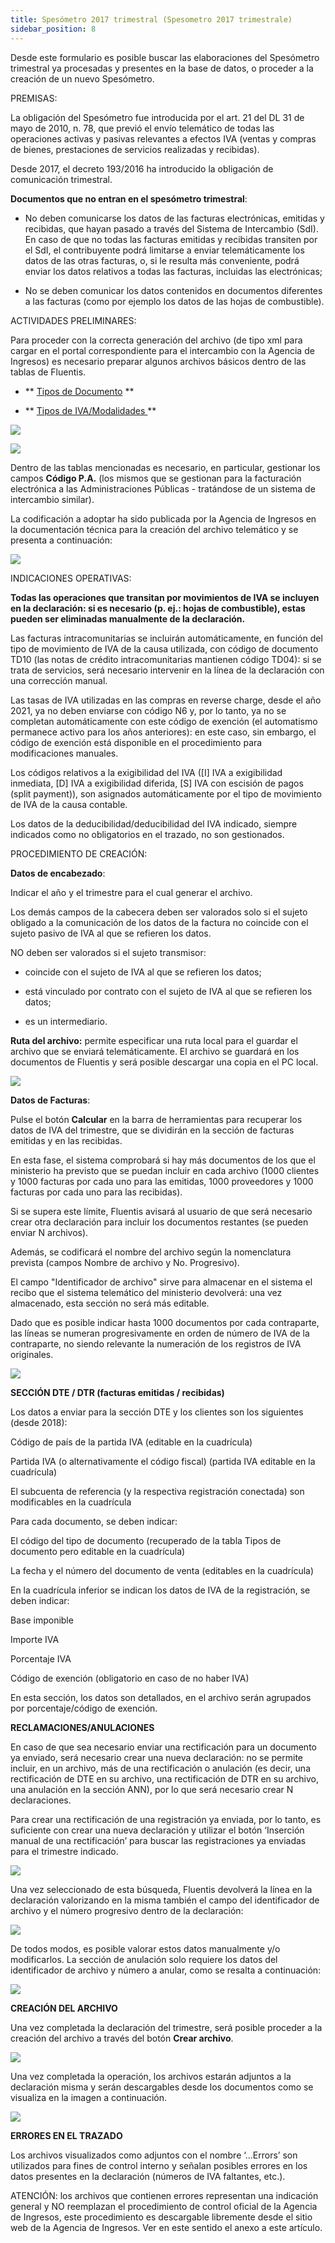 ```yaml
---
title: Spesómetro 2017 trimestral (Spesometro 2017 trimestrale)
sidebar_position: 8
---
```


Desde este formulario es posible buscar las elaboraciones del Spesómetro trimestral ya procesadas y presentes en la base de datos, o proceder a la creación de un nuevo Spesómetro.

PREMISAS:

La obligación del Spesómetro fue introducida por el art. 21 del DL 31 de mayo de 2010, n. 78, que previó el envío telemático de todas las operaciones activas y pasivas relevantes a efectos IVA (ventas y compras de bienes, prestaciones de servicios realizadas y recibidas).

Desde 2017, el decreto 193/2016 ha introducido la obligación de comunicación trimestral.

**Documentos que no entran en el spesómetro trimestral**:

- No deben comunicarse los datos de las facturas electrónicas, emitidas y recibidas, que hayan pasado a través del Sistema de Intercambio (SdI). En caso de que no todas las facturas emitidas y recibidas transiten por el SdI, el contribuyente podrá limitarse a enviar telemáticamente los datos de las otras facturas, o, si le resulta más conveniente, podrá enviar los datos relativos a todas las facturas, incluidas las electrónicas;

- No se deben comunicar los datos contenidos en documentos diferentes a las facturas (como por ejemplo los datos de las hojas de combustible).

ACTIVIDADES PRELIMINARES:

Para proceder con la correcta generación del archivo (de tipo xml para cargar en el portal correspondiente para el intercambio con la Agencia de Ingresos) es necesario preparar algunos archivos básicos dentro de las tablas de Fluentis.

- ** [Tipos de Documento](/docs/configurations/tables/general-settings/document-types) **

- ** [Tipos de IVA/Modalidades ](/docs/configurations/tables/finance/vat-rates) **

![](/img/it-it/finance-area/declarations/declarations/spesometro-2017-quarterly/image01.png)

![](/img/it-it/finance-area/declarations/declarations/spesometro-2017-quarterly/image02.png)

Dentro de las tablas mencionadas es necesario, en particular, gestionar los campos **Código P.A.** (los mismos que se gestionan para la facturación electrónica a las Administraciones Públicas - tratándose de un sistema de intercambio similar).

La codificación a adoptar ha sido publicada por la Agencia de Ingresos en la documentación técnica para la creación del archivo telemático y se presenta a continuación:

![](/img/it-it/finance-area/declarations/declarations/spesometro-2017-quarterly/image03.png)

INDICACIONES OPERATIVAS:

**Todas las operaciones que transitan por movimientos de IVA se incluyen en la declaración: si es necesario (p. ej.: hojas de combustible), estas pueden ser eliminadas manualmente de la declaración.**

Las facturas intracomunitarias se incluirán automáticamente, en función del tipo de movimiento de IVA de la causa utilizada, con código de documento TD10 (las notas de crédito intracomunitarias mantienen código TD04): si se trata de servicios, será necesario intervenir en la línea de la declaración con una corrección manual.

Las tasas de IVA utilizadas en las compras en reverse charge, desde el año 2021, ya no deben enviarse con código N6 y, por lo tanto, ya no se completan automáticamente con este código de exención (el automatismo permanece activo para los años anteriores): en este caso, sin embargo, el código de exención está disponible en el procedimiento para modificaciones manuales.

Los códigos relativos a la exigibilidad del IVA ([I] IVA a exigibilidad inmediata, [D] IVA a exigibilidad diferida, [S] IVA con escisión de pagos (split payment)), son asignados automáticamente por el tipo de movimiento de IVA de la causa contable.

Los datos de la deducibilidad/deducibilidad del IVA indicado, siempre indicados como no obligatorios en el trazado, no son gestionados.

PROCEDIMIENTO DE CREACIÓN:

**Datos de encabezado**:

Indicar el año y el trimestre para el cual generar el archivo.

Los demás campos de la cabecera deben ser valorados solo si el sujeto obligado a la comunicación de los datos de la factura no coincide con el sujeto pasivo de IVA al que se refieren los datos.

NO deben ser valorados si el sujeto transmisor:

- coincide con el sujeto de IVA al que se refieren los datos;

- está vinculado por contrato con el sujeto de IVA al que se refieren los datos;

- es un intermediario.

**Ruta del archivo:** permite especificar una ruta local para el guardar el archivo que se enviará telemáticamente. El archivo se guardará en los documentos de Fluentis y será posible descargar una copia en el PC local.

![](/img/it-it/finance-area/declarations/declarations/spesometro-2017-quarterly/image04.png)

**Datos de Facturas**:

Pulse el botón **Calcular** en la barra de herramientas para recuperar los datos de IVA del trimestre, que se dividirán en la sección de facturas emitidas y en las recibidas.

En esta fase, el sistema comprobará si hay más documentos de los que el ministerio ha previsto que se puedan incluir en cada archivo (1000 clientes y 1000 facturas por cada uno para las emitidas, 1000 proveedores y 1000 facturas por cada uno para las recibidas).

Si se supera este límite, Fluentis avisará al usuario de que será necesario crear otra declaración para incluir los documentos restantes (se pueden enviar N archivos).

Además, se codificará el nombre del archivo según la nomenclatura prevista (campos Nombre de archivo y No. Progresivo).

El campo "Identificador de archivo" sirve para almacenar en el sistema el recibo que el sistema telemático del ministerio devolverá: una vez almacenado, esta sección no será más editable.

Dado que es posible indicar hasta 1000 documentos por cada contraparte, las líneas se numeran progresivamente en orden de número de IVA de la contraparte, no siendo relevante la numeración de los registros de IVA originales.

![](/img/it-it/finance-area/declarations/declarations/spesometro-2017-quarterly/image05.png)

**SECCIÓN DTE / DTR (facturas emitidas / recibidas)**

Los datos a enviar para la sección DTE y los clientes son los siguientes (desde 2018): 

Código de país de la partida IVA (editable en la cuadrícula)

Partida IVA (o alternativamente el código fiscal) (partida IVA editable en la cuadrícula)

El subcuenta de referencia (y la respectiva registración conectada) son modificables en la cuadrícula

Para cada documento, se deben indicar: 

El código del tipo de documento (recuperado de la tabla Tipos de documento pero editable en la cuadrícula)

La fecha y el número del documento de venta (editables en la cuadrícula) 

En la cuadrícula inferior se indican los datos de IVA de la registración, se deben indicar: 

Base imponible

Importe IVA

Porcentaje IVA

Código de exención (obligatorio en caso de no haber IVA) 

En esta sección, los datos son detallados, en el archivo serán agrupados por porcentaje/código de exención.

**RECLAMACIONES/ANULACIONES**

En caso de que sea necesario enviar una rectificación para un documento ya enviado, será necesario crear una nueva declaración: no se permite incluir, en un archivo, más de una rectificación o anulación (es decir, una rectificación de DTE en su archivo, una rectificación de DTR en su archivo, una anulación en la sección ANN), por lo que será necesario crear N declaraciones.

Para crear una rectificación de una registración ya enviada, por lo tanto, es suficiente con crear una nueva declaración y utilizar el botón ‘Inserción manual de una rectificación’ para buscar las registraciones ya enviadas para el trimestre indicado.

![](/img/it-it/finance-area/declarations/declarations/spesometro-2017-quarterly/image06.png)

Una vez seleccionado de esta búsqueda, Fluentis devolverá la línea en la declaración valorizando en la misma también el campo del identificador de archivo y el número progresivo dentro de la declaración:

![](/img/it-it/finance-area/declarations/declarations/spesometro-2017-quarterly/image07.png)

De todos modos, es posible valorar estos datos manualmente y/o modificarlos. La sección de anulación solo requiere los datos del identificador de archivo y número a anular, como se resalta a continuación:

![](/img/it-it/finance-area/declarations/declarations/spesometro-2017-quarterly/image08.png)

**CREACIÓN DEL ARCHIVO**

Una vez completada la declaración del trimestre, será posible proceder a la creación del archivo a través del botón **Crear archivo**.

![](/img/it-it/finance-area/declarations/declarations/spesometro-2017-quarterly/image09.png)

Una vez completada la operación, los archivos estarán adjuntos a la declaración misma y serán descargables desde los documentos como se visualiza en la imagen a continuación.

![](/img/it-it/finance-area/declarations/declarations/spesometro-2017-quarterly/image10.png)

**ERRORES EN EL TRAZADO**

Los archivos visualizados como adjuntos con el nombre ‘...Errors’ son utilizados para fines de control interno y señalan posibles errores en los datos presentes en la declaración (números de IVA faltantes, etc.).

ATENCIÓN: los archivos que contienen errores representan una indicación general y NO reemplazan el procedimiento de control oficial de la Agencia de Ingresos, este procedimiento es descargable libremente desde el sitio web de la Agencia de Ingresos. Ver en este sentido el anexo a este artículo.